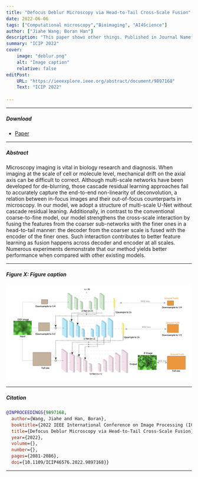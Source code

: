 ```yaml
---
title: "Defocus Deblur Microscopy via Head-to-Tail Cross-Scale Fusion" 
date: 2022-06-06
tags: ["Computational microscopy","Bioimaging", "AI4Science"]
author: ["Jiahe Wang; Boran Han"]
description: "This paper shows other things. Published in Journal Name, 2015." 
summary: "ICIP 2022" 
cover:
    image: "deblur.png"
    alt: "Image caption"
    relative: false
editPost:
    URL: "https://ieeexplore.ieee.org/abstract/document/9897168"
    Text: "ICIP 2022"

---
```


---

##### Download

+ [Paper](https://ieeexplore.ieee.org/abstract/document/9897168)

---

##### Abstract

Microscopy imaging is vital in biology research and diagnosis. When imaging at the scale of cell or molecule level, mechanical drift on the axial axis can be difficult to correct. Although multi-scale networks have been developed for de-blurring, those cascade residual learning approaches fail to accurately capture the end-to-end non-linearity of deconvolution, a relation between in-focus images and their out-of-focus counterparts in microscopy. In our model, we adopt a structure of multi-scale U-Net without cascade residual leaning. Additionally, in contrast to the conventional coarse-to-fine model, our model strengthens the cross-scale interaction by fusing the features from the coarser sub-networks with the finer ones in a head-to-tail manner: the decoder from the coarser scale is fused with the encoder of the finer ones. Such interaction contributes to better feature learning as fusion happens across decoder and encoder at all scales. Numerous experiments demonstrate that our method yields better performance when compared with other existing models.

---

##### Figure X: Figure caption

![](deblur.png)

---

##### Citation

```BibTeX
@INPROCEEDINGS{9897168,
  author={Wang, Jiahe and Han, Boran},
  booktitle={2022 IEEE International Conference on Image Processing (ICIP)}, 
  title={Defocus Deblur Microscopy via Head-to-Tail Cross-Scale Fusion}, 
  year={2022},
  volume={},
  number={},
  pages={2081-2086},
  doi={10.1109/ICIP46576.2022.9897168}}

```

---

